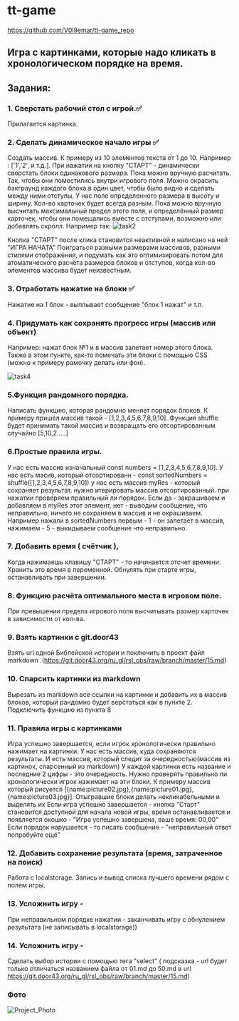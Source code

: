 # tt-game
https://github.com/V0l9emar/tt-game_repo

## Игра с картинками, которые надо кликать в хронологическом порядке на время.

## Задания:
### 1. Сверстать рабочий стол с игрой.✅
Прилагается картинка. 
### 2. Сделать динамическое начало игры ✅
Создать массив. К примеру из 10 элементов текста от 1 до 10. Например : ['1','2', и т.д.].
При нажатии на кнопку "СТАРТ" - динамически сверстать блоки одинакового размера. Пока можно вручную расчитать.
Так, чтобы они поместились внутри игрового поля. Можно окрасить бэкграунд каждого блока в один цвет, чтобы было видно и сделать между ними отступы.
У нас поле определенного размера в высоту и ширину. Кол-во карточек будет всегда разным. Пока можно вручную высчитать максимальный предел этого поля, и определённый размер карточек, чтобы они помещались вместе с отступами, возможно  или добавлять скролл. 
Например так:
![task2](https://user-images.githubusercontent.com/74174349/231150573-e466a9c8-50c4-47f8-8e7f-66f4e1d905b8.png)

Кнопка "СТАРТ" после клика становится неактивной и написано на ней "ИГРА НАЧАТА"
Поиграться разными размерами массивов, разными стилями отображения, и подумать как это оптимизировать потом для атоматического расчёта размеров блоков и отступов, когда кол-во элементов массива будет неизвестным.
### 3. Отработать нажатие на блоки ✅
Нажатие на 1 блок - выплывает сообщение "блок 1 нажат" и т.п.
### 4. Придумать как сохранять прогресс игры (массив или объект)
Например: нажат блок №1  и в массив залетает номер этого блока. Также в этом пункте, как-то помечать эти блоки с помощью CSS (можно к примеру рамочку делать или фон).

![task4](https://user-images.githubusercontent.com/74174349/231150742-92272c83-ed50-4fea-b1cf-3402faa1e81c.png)
### 5.Функция рандомного порядка.
Написать функцию, которая рандомно меняет порядок блоков.
К примеру пришёл массив такой - [1,2,3,4,5,6,7,8,9,10].
Функция shuffle будет принимать такой массив  и возвращать его отсортированным случайно [5,10,2.....]
### 6.Простые правила игры.
У нас есть массив изначальный  const numbers = [1,2,3,4,5,6,7,8,9,10].
У нас есть масив, который отсортированн - const sortedNumbers =  shuffle([1,2,3,4,5,6,7,8,9,10])
у нас есть массив myRes - который сохраняет результат.
нужно итерировать массив отсортированный.
при нажатии проверяем правильный ли порядок.
Если да - закрашиваем и добавляем в myRes этот элемент, нет - выводим сообщение, что неправильно, ничего не сохраняем в массив и не окрашиваем.
Например нажали в sortedNumbers первым - 1 - он залетает в массив, нажимаем - 5 - выкидываем сообщение что неправильно.
### 7. Добавить время ( счётчик ),
Когда нажимаешь клавишу "СТАРТ"  - то начинается отсчет времени. Хранить это время в переменной. Обнулять при старте игры, останавливать при завершении.
### 8. Функцию расчёта оптимального места в игровом поле.
При превышении предела игрового поля высчитывать размер карточек в зависимости от кол-ва.
### 9. Взять картинки с git.door43
Взять url одной  Библейской истории и поключить в проект файл markdown .(https://git.door43.org/ru_gl/rsl_obs/raw/branch/master/15.md)
### 10. Спарсить картинки из markdown
Вырезать из markdown все ссылки на картинки и добавить их в массив блоков, который рандомно будет верстаться как в пункте 2. Подключить функцию из пункта 8
### 11. Правила игры с картинками
Игра успешно завершается, если игрок хронологически правильно нажимает на картинки.
У нас есть массив, куда сохраняются результаты. И есть массив, который следит за очередностью(массив из картинок, спарсенный из markdown)
У каждой картинки есть название и последние 2 цифры - это очередность. Нужно проверять правильно ли хронологически игрок нажимает на эти блоки. К примеру массив который рисуется [{name:picture02.jpg},{name:picture01.jpg},{name:picture03.jpg}]. Отыгравшие блоки делать некликабельными и выделять их
Если игра успешно завершается - кнопка "Старт" становится доступной для начала новой игры, время останавливается и появляется окошко - "Игра успешно завершена, ваше время: 00,00"
Если порядок нарушается - то писать сообщение - "неправильный ответ попробуйте ещё"
### 12. Добавить сохранение результата (время, затраченное на поиск)
Работа с localstorage. Запись и вывод списка лучшего времени рядом с полем игры.
### 13. Усложнить игру -
При неправильном порядке нажатии - заканчивать игру с обнулением результата (не записывать в localstorage))
### 14. Усложнить игру -
Cделать выбор истории с помощью тега "select" ( подсказка - url будет только отличаться названием файла от 01.md до 50.md в url https://git.door43.org/ru_gl/rsl_obs/raw/branch/master/15.md)

### Фото
![Project_Photo](https://github.com/V0l9emar/tt-game/blob/main/img/game.png)
